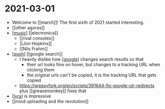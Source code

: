 # 2021-03-01

- Welcome to [[march]]! The first sixth of 2021 started interesting.
- [[other agoras]]
- [[music]] [[electronica]]
  - [[rival consoles]]
  - [[Jon Hopkins]]
  - [[Nils Frahm]]
- [[push]] [[google search]] 
  - I heavily dislike how [[google]] changes search results so that
    - their url looks fine on hover, but changes to a tracking URL when clicking them
    - the original urls can't be copied, it is the tracking URL that gets copied
  - https://greasyfork.org/en/scripts/391644-fix-google-ulr-redirects plus [[greasemonkey]] fixes that
- [[lyra]] is impressive
- [[mind uploading and the revolution]]

[//begin]: # "Autogenerated link references for markdown compatibility"
[music]: ../music "Music"
[push]: ../push "Push"
[google]: ../google "Google"
[lyra]: ../lyra "Lyra"
[//end]: # "Autogenerated link references"